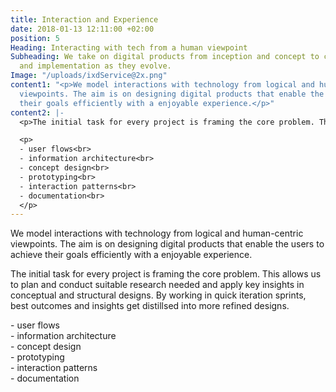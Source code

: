 ```yaml
---
title: Interaction and Experience
date: 2018-01-13 12:11:00 +02:00
position: 5
Heading: Interacting with tech from a human viewpoint
Subheading: We take on digital products from inception and concept to continuous adaption
  and implementation as they evolve.
Image: "/uploads/ixdService@2x.png"
content1: "<p>We model interactions with technology from logical and human-centric
  viewpoints. The aim is on designing digital products that enable the users to achieve
  their goals efficiently with a enjoyable experience.</p>"
content2: |-
  <p>The initial task for every project is framing the core problem. This allows us to plan and conduct suitable research needed and apply key insights in conceptual and structural designs. By working in quick iteration sprints, best outcomes and insights get distillsed into more refined designs.</p>

  <p>
  - user flows<br>
  - information architecture<br>
  - concept design<br>
  - prototyping<br>
  - interaction patterns<br>
  - documentation<br>
  </p>
---
```


We model interactions with technology from logical and human-centric viewpoints. The aim is on designing digital products that enable the users to achieve their goals efficiently with a enjoyable experience.  

The initial task for every project is framing the core problem. This allows us to plan and conduct suitable research needed and apply key insights in conceptual and structural designs. By working in quick iteration sprints, best outcomes and insights get distillsed into more refined designs. 

<p>
- user flows<br>
- information architecture<br>
- concept design<br>
- prototyping<br>
- interaction patterns<br>
- documentation<br>
</p>